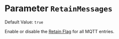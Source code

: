 # Parameter `RetainMessages`
Default Value: `true`

Enable or disable the [Retain Flag](https://www.hivemq.com/blog/mqtt-essentials-part-8-retained-messages/) for all MQTT entries.

